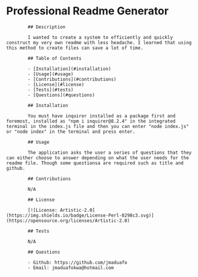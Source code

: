 # Professional Readme Generator

            ## Description
            
            I wanted to create a system to efficiently and quickly construct my very own readme with less headache. I learned that using this method to create files can save a lot of time.
            
            ## Table of Contents
            
            - [Installation](#installation)
            - [Usage](#usage)
            - [Contributions](#contributions)
            - [License](#license)
            - [Tests](#tests)
            - [Questions](#questions)
            
            ## Installation

            You must have inquirer installed as a package first and foremost, installed as "npm i inquirer@8.2.4" in the integrated terminal in the index.js file and then you can enter "node index.js" or "node index" in the terminal and press enter.
            
            ## Usage
            
            The application asks the user a series of questions that they can either choose to answer depending on what the user needs for the readme file. Though some questionsa are required such as title and github.

            ## Contributions
            
            N/A
            
            ## License
            
            [![License: Artistic-2.0](https://img.shields.io/badge/License-Perl-0298c3.svg)](https://opensource.org/licenses/Artistic-2.0)

            ## Tests

            N/A

            ## Questions
            
            - Github: https://github.com/jmaduafo
            - Email: jmaduafokwa@hotmail.com

